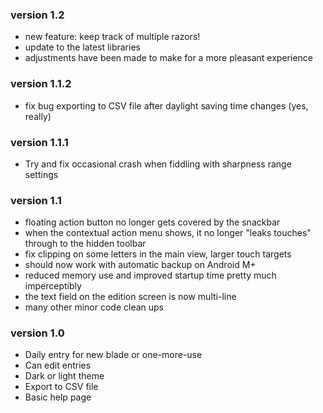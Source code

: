 <body class="@THEME@">

### version 1.2
* new feature: keep track of multiple razors!
* update to the latest libraries
* adjustments have been made to make for a more pleasant experience

### version 1.1.2
* fix bug exporting to CSV file after daylight saving time changes (yes, really)

### version 1.1.1
* Try and fix occasional crash when fiddling with sharpness range settings

### version 1.1
* floating action button no longer gets covered by the snackbar
* when the contextual action menu shows, it no longer "leaks touches" through to the hidden toolbar
* fix clipping on some letters in the main view, larger touch targets
* should now work with automatic backup on Android M+
* reduced memory use and improved startup time pretty much imperceptibly
* the text field on the edition screen is now multi-line
* many other minor code clean ups

### version 1.0

* Daily entry for new blade or one-more-use
* Can edit entries
* Dark or light theme
* Export to CSV file
* Basic help page

<style>
body.dark {
    font-family: sans-serif;
    background-color: #616161;
    color: #ffffff;
}
body.light {
    font-family: sans-serif;
}
</style>

